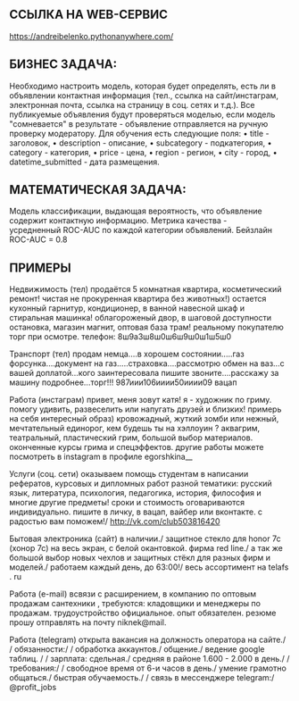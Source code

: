 ## ССЫЛКА НА WEB-СЕРВИС
https://andreibelenko.pythonanywhere.com/

## БИЗНЕС ЗАДАЧА:
Необходимо настроить модель, которая будет определять, есть ли в объявлении контактная информация (тел., ссылка на сайт/инстаграм, электронная почта, ссылка на страницу в соц. сетях и т.д.). Все публикуемые объявления будут проверяться моделью, если модель "сомневается" в результате - объявление отправляется на ручную проверку модератору.
Для обучения есть следующие поля:
	• title - заголовок,
	• description - описание,
	• subcategory - подкатегория,
	• category - категория,
	• price - цена,
	• region - регион,
	• city - город,
	• datetime_submitted - дата размещения.

## МАТЕМАТИЧЕСКАЯ ЗАДАЧА:
Модель классификации, выдающая вероятность, что объявление содержит контактную информацию. Метрика качества - усредненный ROC-AUC по каждой категории объявлений.
Бейзлайн ROC-AUC = 0.8

## ПРИМЕРЫ
Недвижимость (тел)
продаётся 5 комнатная квартира, косметический ремонт! чистая не прокуренная квартира без животных!) остается кухонный гарнитур, кондиционер, в ванной навесной шкаф и стиральная машинка! облагороженый двор, в шаговой доступности остановка, магазин магнит, оптовая база трам! реальному покупателю торг при осмотре. телефон: 8ш9а3ш8ш0ш6ш9ш0ш1ш5ш0


Транспорт (тел)
продам немца....в хорошем состоянии.....газ форсунка....документ на газ.....страховка....рассмотрю обмен на ваз...с вашей доплатой...кого заинтересовала пишите звоните....расскажу за машину подробнее...торг!!! 987иии106ииии50ииии09 вацап


Работа (инстаграм)
привет, меня зовут катя! я - художник по гриму. помогу удивить, развеселить или напугать друзей и близких! примерь на себя интересный образ) кровожадный, жуткий зомби или нежный, мечтательный единорог, кем будешь ты на хэллоуин ? аквагрим, театральный, пластический грим, большой выбор материалов. оконченные курсы грима и спецэффектов. другие работы можете посмотреть в instagram в профиле egorshkina__

Услуги (соц. сети)
оказываем помощь студентам в написании рефератов, курсовых и дипломных работ разной тематики: русский язык, литература, психология, педагогика, история, философия и многие другие предметы! сроки и стоимость оговариваются индивидуально. пишите в личку, в вацап, вайбер или вконтакте. с радостью вам поможем!/ http://vk.com/club503816420


Бытовая электроника (сайт)
в наличии./ защитное стекло для honor 7c (хонор 7с) на весь экран, с белой окантовкой. фирма red line./ а так же большой выбор новых чехлов и защитных стёкл для разных фирм и моделей./ работаем каждый день, до 63:00!/ весь ассортимент на telafs . ru

Работа (e-mail)
всвязи с расширением, в компанию по оптовым продажам сантехники , требуются: кладовщики и менеджеры по продажам. трудоустройство официальное. опыт обязателен. резюме прошу отправлять на почту niknek@mail.

Работа (telegram)
открыта вакансия на должность оператора на сайте./ / обязанности:/ / обработка аккаунтов./ общение./ ведение google таблиц. / / зарплата: сдельная./ средняя в районе 1.600 - 2.000 в день./ / требования:/ / свободное время от 6-и часов в день./ умение грамотно общаться./ быстрая обучаемость./ / связь в мессенджере telegram:/ @profit_jobs
